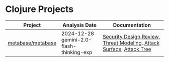 # Clojure Projects
| Project | Analysis Date | Documentation |
|---------|---------------|---------------|
| [metabase/metabase](metabase/metabase/) | 2024-12-28 gemini-2.0-flash-thinking-exp | [Security Design Review](metabase/metabase/2024-12-28-gemini-2.0-flash-thinking-exp/sec-design.md), [Threat Modeling](metabase/metabase/2024-12-28-gemini-2.0-flash-thinking-exp/threat-modeling.md), [Attack Surface](metabase/metabase/2024-12-28-gemini-2.0-flash-thinking-exp/attack-surface.md), [Attack Tree](metabase/metabase/2024-12-28-gemini-2.0-flash-thinking-exp/attack-tree.md) |